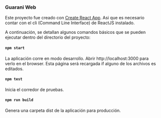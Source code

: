 ### Guarani Web
Este proyecto fue creado con [Create React App](https://github.com/facebookincubator/create-react-app). Asi que es necesario contar con el cli (Command Line Interface) de ReactJS instalado.

A continuación, se detallan algunos comandos básicos que se pueden ejecutar dentro del directorio del proyecto:

#### `npm start`
La aplicación corre en modo desarrollo. Abrir http://localhost:3000 para verlo en el browser. Esta página será recargada if alguno de los archivos es editados.

#### `npm test`
Inicia el corredor de pruebas.

#### `npm run build`
Genera una carpeta dist de la aplicación para producción.